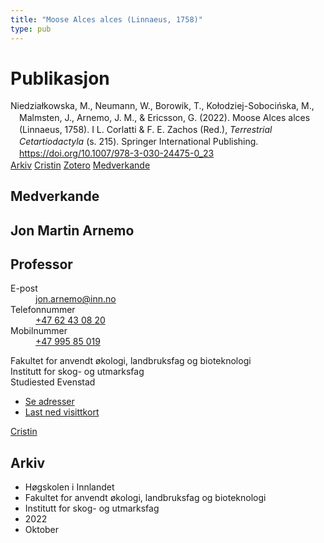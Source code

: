 ```yaml
---
title: "Moose Alces alces (Linnaeus, 1758)"
type: pub
---
```

<h1>Publikasjon</h1>
<article id="csl-bib-container-NCN78A9R" class="csl-bib-container">
  <div class="csl-bib-body" style="line-height: 1.35; padding-left: 1em; text-indent:-1em;">
  <div class="csl-entry">Niedzia&#x142;kowska, M., Neumann, W., Borowik, T., Ko&#x142;odziej-Soboci&#x144;ska, M., Malmsten, J., Arnemo, J. M., &amp; Ericsson, G. (2022). Moose Alces alces (Linnaeus, 1758). I L. Corlatti &amp; F. E. Zachos (Red.), <i>Terrestrial Cetartiodactyla</i> (s. 215). Springer International Publishing. <a href="https://doi.org/10.1007/978-3-030-24475-0_23">https://doi.org/10.1007/978-3-030-24475-0_23</a></div>
</div>
  <div class="csl-bib-buttons">
    <a href="#taxonomy-article-NCN78A9R" class="csl-bib-button">Arkiv</a>
    <a href="https://app.cristin.no/results/show.jsf?id=2059822" alt="Cristin URL" class="csl-bib-button">Cristin</a>
    <a href="http://zotero.org/groups/5022929/items/NCN78A9R" alt="Zotero URL" class="csl-bib-button">Zotero</a>
    <a href="#contributors-article-NCN78A9R" class="csl-bib-button">Medverkande</a>
  </div>
  <div id="csl-bib-meta-container-NCN78A9R"></div>
</article>
<div id="csl-bib-meta-NCN78A9R" class="csl-bib-meta">
  <article id="contributors-article-NCN78A9R" class="contributors-article">
    <h1>Medverkande</h1>
    <div class="personas">
<div class="vrtx-hinn-person-card">
<div class="photo">
<i class="lar la-user-circle missing-person"></i>
</div>
<div class="info">
<hgroup><h1>Jon Martin Arnemo</h1>
<h2>Professor</h2>
</hgroup><dl>
<dt>E-post</dt>
<dd>
<a href="mailto:jon.arnemo@inn.no">jon.arnemo@inn.no</a>
</dd>
<dt>Telefonnummer</dt>
<dd><a href="tel:+4762430820">
+47 62 43 08 20
</a></dd>
<dt>Mobilnummer</dt>
<dd><a href="tel:+4799585019">
+47 995 85 019
</a></dd>
</dl>
<p>
Fakultet for anvendt økologi, landbruksfag og bioteknologi<br>
Institutt for skog- og utmarksfag<br>
Studiested Evenstad
</p>
<ul class="vrtx-hinn-links">
<li><a href="https://www.inn.no/finn-en-ansatt/jon-arnemo.html#vrtx-hinn-addresses">Se adresser</a></li>
<li><a href="https://www.inn.no/finn-en-ansatt/jon-arnemo.html?vrtx=vcf">Last ned visittkort</a></li>
</ul>
</div>
</div>
<a href="https://app.cristin.no/persons/show.jsf?id=328246" alt="Cristin URL" class="personas-cristin">Cristin</a>
</div>
  </article>
  <article id="taxonomy-article-NCN78A9R" class="taxonomy-article">
    <h1>Arkiv</h1>
    <ul>
      <li>Høgskolen i Innlandet</li>
      <li>Fakultet for anvendt økologi, landbruksfag og bioteknologi</li>
      <li>Institutt for skog- og utmarksfag</li>
      <li>2022</li>
      <li>Oktober</li>
    </ul>
  </article>
</div>
